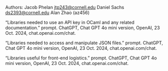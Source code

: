 Authors: 
Jacob Phelan jtp243@cornell.edu
Daniel Sachs ds2393@cornell.edu
Alan Zhao (az456)

“Libraries needed to use an API key in OCaml and any related documentation.” prompt. ChatGPT, Chat GPT 4o mini version, OpenAI, 23 Oct. 2024, chat.openai.com/chat.

“Libraries needed to access and manipulate JSON files.” prompt. ChatGPT, Chat GPT 4o mini version, OpenAI, 23 Oct. 2024, chat.openai.com/chat.

“Libraries useful for front-end logistics.” prompt. ChatGPT, Chat GPT 4o mini version, OpenAI, 23 Oct. 2024, chat.openai.com/chat.